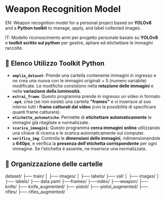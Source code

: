 # **Weapon Recognition Model**

EN:
Weapon recognition model for a personal project based on **YOLOv8** and a **Python toolkit** to manage, apply, and label collected images.

IT:
Modello riconoscimento armi per progetto personale basato su **YOLOv8** e **toolkit scritto sul python** per gestire, apliare ed etichettare le immagini raccolte.

## 📌 **Elenco Utilizzo Toolkit Python**

- **`amplia_dataset`**: Prende una cartella contenente immagini in ingresso e ne crea una nuova con le immagini originali + 5 (numero variabile) modificate. Le modifiche consistono nella **rotazione delle immagini** e nella **variazione della luminosità**.
- **`estrai_frame`**: Questo programma prende in ingresso un video in formato **`.mp4`**, crea (se non esiste) una cartella **"frames"** e vi inserisce al suo interno tutti i **frame catturati dal video** (con la possibilità di specificare quanti frame catturare).
- **`etichette_automatiche`**: Permette di **etichettare automaticamente** le immagini già ritagliate e normalizzate.
- **`scarica_immagini`**: Questo programma **cerca immagini online** utilizzando una chiave di ricerca e le scarica automaticamente sul computer.
- **`verifica_img`**: Controlla le **dimensioni delle immagini**, ridimensionandole a **640px**, e verifica la **presenza dell'etichetta corrispondente** per ogni immagine. Se l'etichetta è assente, ne inserisce una normalizzata.

## 📁 **Organizzazione delle cartelle**

dataset/
├── train/
│   ├── images/
│   ├── labels/
├── val/
│   ├── images/
│   ├── labels/
├── data.yaml
├──frames/
├──video/
├──weapon/
    ├── knife/
    ├── knife_augmented/
    ├── pistol/
    ├── pistol_augmented/
    ├── rifles/
    ├── rifles_augmented/
